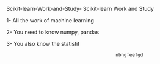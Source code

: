   Scikit-learn-Work-and-Study-
Scikit-learn Work and Study 

1- All the work of machine learning

2- You need to know numpy, pandas
        
3- You also know the statistit                                             
           
            
                       
            
                      
                       
                                         
                                    
                                            nbhgfeefgd
                                   
               
            
                    
              
    
            
